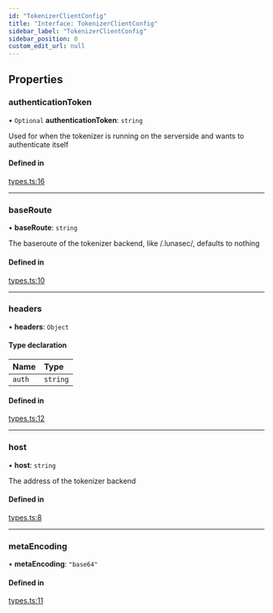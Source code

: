 ```yaml
---
id: "TokenizerClientConfig"
title: "Interface: TokenizerClientConfig"
sidebar_label: "TokenizerClientConfig"
sidebar_position: 0
custom_edit_url: null
---
```


## Properties

### authenticationToken

• `Optional` **authenticationToken**: `string`

Used for when the tokenizer is running on the serverside and wants to authenticate itself

#### Defined in

[types.ts:16](https://github.com/refinery-labs/lunasec-monorepo/blob/59906a9/js/sdks/packages/tokenizer-sdk/src/types.ts#L16)

___

### baseRoute

• **baseRoute**: `string`

The baseroute of the tokenizer backend, like /.lunasec/, defaults to nothing

#### Defined in

[types.ts:10](https://github.com/refinery-labs/lunasec-monorepo/blob/59906a9/js/sdks/packages/tokenizer-sdk/src/types.ts#L10)

___

### headers

• **headers**: `Object`

#### Type declaration

| Name | Type |
| :------ | :------ |
| `auth` | `string` |

#### Defined in

[types.ts:12](https://github.com/refinery-labs/lunasec-monorepo/blob/59906a9/js/sdks/packages/tokenizer-sdk/src/types.ts#L12)

___

### host

• **host**: `string`

The address of the tokenizer backend

#### Defined in

[types.ts:8](https://github.com/refinery-labs/lunasec-monorepo/blob/59906a9/js/sdks/packages/tokenizer-sdk/src/types.ts#L8)

___

### metaEncoding

• **metaEncoding**: ``"base64"``

#### Defined in

[types.ts:11](https://github.com/refinery-labs/lunasec-monorepo/blob/59906a9/js/sdks/packages/tokenizer-sdk/src/types.ts#L11)
